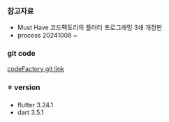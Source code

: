 ### 참고자료

- Must Have 코드팩토리의 플러터 프로그래밍 3쇄 개정판
- process 20241008 ~

### git code

[codeFactory git link](https://github.com/codefactory-co)

### :star: version

- flutter 3.24.1
- dart 3.5.1
